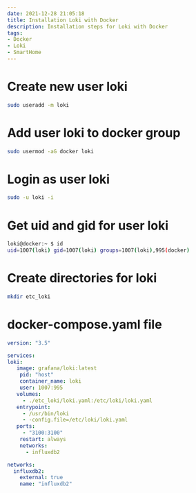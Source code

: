 ```yaml
---
date: 2021-12-28 21:05:18
title: Installation Loki with Docker
description: Installation steps for Loki with Docker
tags: 
- Docker
- Loki
- SmartHome
---
```


# Create new user loki

~~~bash
sudo useradd -m loki
~~~

# Add user loki to docker group

~~~bash
sudo usermod -aG docker loki
~~~

# Login as user loki

~~~bash
sudo -u loki -i
~~~

# Get uid and gid for user loki

~~~bash
loki@docker:~ $ id
uid=1007(loki) gid=1007(loki) groups=1007(loki),995(docker)
~~~

# Create directories for loki

~~~bash
mkdir etc_loki
~~~

# docker-compose.yaml file

~~~yaml
version: "3.5"

services:
loki:
   image: grafana/loki:latest
    pid: "host"
    container_name: loki
    user: 1007:995
   volumes:
     - ./etc_loki/loki.yaml:/etc/loki/loki.yaml
   entrypoint:
     - /usr/bin/loki
     - -config.file=/etc/loki/loki.yaml
   ports:
     - "3100:3100"
    restart: always
    networks:
      - influxdb2

networks:
  influxdb2:
    external: true
    name: "influxdb2"
~~~
